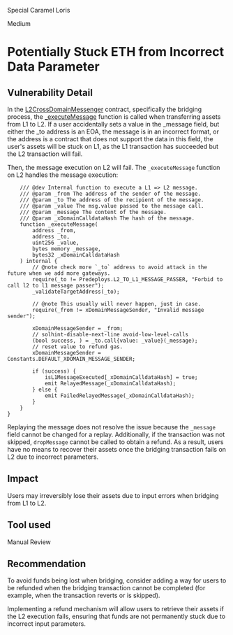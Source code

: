 Special Caramel Loris

Medium

# Potentially Stuck ETH from Incorrect Data Parameter

## Vulnerability Detail

In the [L2CrossDomainMessenger](https://github.com/sherlock-audit/2024-08-morphl2/blob/main/morph/contracts/contracts/l2/L2CrossDomainMessenger.sol) contract, specifically the bridging process, the [_executeMessage](https://github.com/sherlock-audit/2024-08-morphl2/blob/main/morph/contracts/contracts/l2/L2CrossDomainMessenger.sol#L125-L152) function is called when transferring assets from L1 to L2. If a user accidentally sets a value in the _message field, but either the _to address is an EOA, the message is in an incorrect format, or the address is a contract that does not support the data in this field, the user's assets will be stuck on L1, as the L1 transaction has succeeded but the L2 transaction will fail.

Then, the message execution on L2 will fail. The `_executeMessage` function on L2 handles the message execution:
```solidity
    /// @dev Internal function to execute a L1 => L2 message.
    /// @param _from The address of the sender of the message.
    /// @param _to The address of the recipient of the message.
    /// @param _value The msg.value passed to the message call.
    /// @param _message The content of the message.
    /// @param _xDomainCalldataHash The hash of the message.
    function _executeMessage(
        address _from,
        address _to,
        uint256 _value,
        bytes memory _message,
        bytes32 _xDomainCalldataHash
    ) internal {
        // @note check more `_to` address to avoid attack in the future when we add more gateways.
        require(_to != Predeploys.L2_TO_L1_MESSAGE_PASSER, "Forbid to call l2 to l1 message passer");
        _validateTargetAddress(_to);

        // @note This usually will never happen, just in case.
        require(_from != xDomainMessageSender, "Invalid message sender");

        xDomainMessageSender = _from;
        // solhint-disable-next-line avoid-low-level-calls
        (bool success, ) = _to.call{value: _value}(_message);
        // reset value to refund gas.
        xDomainMessageSender = Constants.DEFAULT_XDOMAIN_MESSAGE_SENDER;

        if (success) {
            isL1MessageExecuted[_xDomainCalldataHash] = true;
            emit RelayedMessage(_xDomainCalldataHash);
        } else {
            emit FailedRelayedMessage(_xDomainCalldataHash);
        }
    }
}
```
Replaying the message does not resolve the issue because the `_message` field cannot be changed for a replay. Additionally, if the transaction was not skipped, `dropMessage` cannot be called to obtain a refund. As a result, users have no means to recover their assets once the bridging transaction fails on L2 due to incorrect parameters.
## Impact
Users may irreversibly lose their assets due to input errors when bridging from L1 to L2.
## Tool used

Manual Review

## Recommendation
To avoid funds being lost when bridging, consider adding a way for users to be refunded when the bridging transaction cannot be completed (for example, when the transaction reverts or is skipped).

 Implementing a refund mechanism will allow users to retrieve their assets if the L2 execution fails, ensuring that funds are not permanently stuck due to incorrect input parameters.